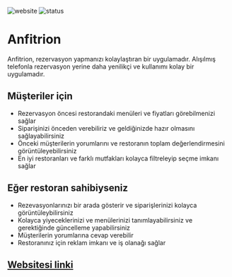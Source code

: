 ![website](https://img.shields.io/badge/website-http%3A%2F%2Fanfitrion.herokuapp.com-brightgreen?style=flat-square&logo=appveyor&link=http://anfitrion.herokuapp.com)
![status](https://img.shields.io/badge/status-not%20complete-yellow?style=flat-square)
# Anfitrion
Anfitrion, rezervasyon yapmanızı kolaylaştıran bir uygulamadır. Alışılmış telefonla rezervasyon yerine daha yenilikçi ve kullanımı kolay bir uygulamadır.  
## Müşteriler için
- Rezervasyon öncesi restorandaki menüleri ve fiyatları görebilmenizi sağlar
- Siparişinizi önceden verebiliriz ve geldiğinizde hazır olmasını sağlayabilirsiniz
- Önceki müşterilerin yorumlarını ve restoranın toplam değerlendirmesini görüntüleyebilirsiniz
- En iyi restoranları ve farklı mutfakları kolayca filtreleyip seçme imkanı sağlar
## Eğer restoran sahibiyseniz
- Rezevasyonlarınızı bir arada gösterir ve siparişlerinizi kolayca görüntüleybilirsiniz
- Kolayca yiyeceklerinizi ve menülerinizi tanımlayabilirsiniz ve gerektiğinde güncelleme yapabilirsiniz
- Müşterilerin yorumlarına cevap verebilir
- Restoranınız için reklam imkanı ve iş olanağı sağlar

## [Websitesi linki](http://anfitrion.herokuapp.com)

